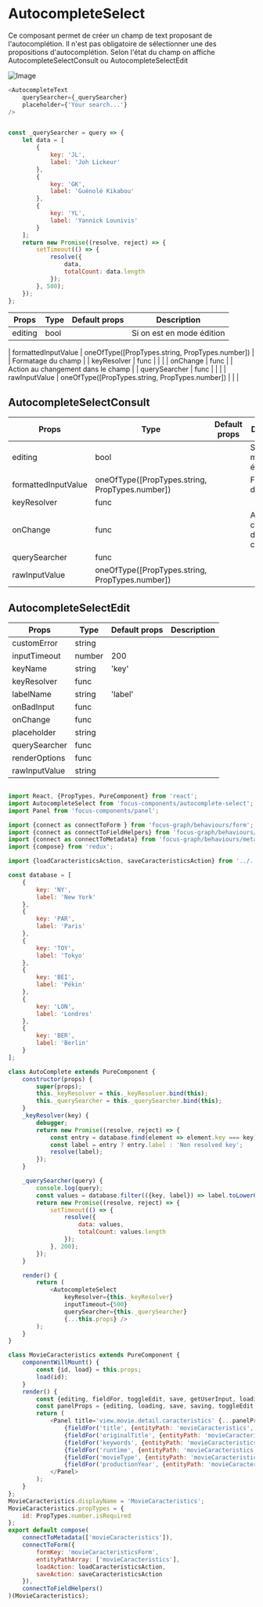# AutocompleteSelect

Ce composant permet de créer un champ de text proposant de l'autocomplétion. Il n'est pas obligatoire de sélectionner une des propositions d'autocomplétion.
Selon l'état du champ on affiche AutocompleteSelectConsult  ou AutocompleteSelectEdit

![Image](https://github.com/get-focus/focus-components/blob/develop/src/autocomplete-select/example/capture.png?raw=true)

```javascript
<AutocompleteText
    querySearcher={_querySearcher}
    placeholder={'Your search...'}
/>


const _querySearcher = query => {
    let data = [
        {
            key: 'JL',
            label: 'Joh Lickeur'
        },
        {
            key: 'GK',
            label: 'Guénolé Kikabou'
        },
        {
            key: 'YL',
            label: 'Yannick Lounivis'
        }
    ];
    return new Promise((resolve, reject) => {
        setTimeout(() => {
            resolve({
                data,
                totalCount: data.length
            });
        }, 500);
    });
};
```


| Props | Type | Default props | Description |
|---|---|---|---|
| editing | bool |  | Si on est en mode édition |

| formattedInputValue | oneOfType([PropTypes.string, PropTypes.number]) |  | Formatage du champ |
| keyResolver | func |  |  |
| onChange | func |  | Action au changement dans le champ |
| querySearcher | func |  |  |
| rawInputValue | oneOfType([PropTypes.string, PropTypes.number]) |  |  |


## AutocompleteSelectConsult

| Props | Type | Default props | Description |
|---|---|---|---|
| editing | bool |  | Si on est en mode édition |
| formattedInputValue | oneOfType([PropTypes.string, PropTypes.number]) |  | Formatage du champ |
| keyResolver | func |  |  |
| onChange | func |  | Action au changement dans le champ |
| querySearcher | func |  |  |
| rawInputValue | oneOfType([PropTypes.string, PropTypes.number]) |  |  |


## AutocompleteSelectEdit
| Props | Type | Default props | Description | 
|---|---|---|---| 
| customError | string |  |  |
| inputTimeout | number | 200 |  |
| keyName | string | 'key' |  |
| keyResolver | func |  |  |
| labelName | string | 'label' |  |
| onBadInput | func |  |  |
| onChange | func |  |  |
| placeholder | string |  |  |
| querySearcher | func |  |  |
| renderOptions | func |  |  |
| rawInputValue | string |  |  |


```javascript

import React, {PropTypes, PureComponent} from 'react';
import AutocompleteSelect from 'focus-components/autocomplete-select';
import Panel from 'focus-components/panel';

import {connect as connectToForm } from 'focus-graph/behaviours/form';
import {connect as connectToFieldHelpers} from 'focus-graph/behaviours/field';
import {connect as connectToMetadata} from 'focus-graph/behaviours/metadata';
import {compose} from 'redux';

import {loadCaracteristicsAction, saveCaracteristicsAction} from '../../../action/movie';

const database = [
    {
        key: 'NY',
        label: 'New York'
    },
    {
        key: 'PAR',
        label: 'Paris'
    },
    {
        key: 'TOY',
        label: 'Tokyo'
    },
    {
        key: 'BEI',
        label: 'Pékin'
    },
    {
        key: 'LON',
        label: 'Londres'
    },
    {
        key: 'BER',
        label: 'Berlin'
    }
];

class AutoComplete extends PureComponent {
    constructor(props) {
        super(props);
        this._keyResolver = this._keyResolver.bind(this);
        this._querySearcher = this._querySearcher.bind(this);
    }
    _keyResolver(key) {
        debugger;
        return new Promise((resolve, reject) => {
            const entry = database.find(element => element.key === key);
            const label = entry ? entry.label : 'Non resolved key';
            resolve(label);
        });
    }

    _querySearcher(query) {
        console.log(query);
        const values = database.filter(({key, label}) => label.toLowerCase().indexOf(query.toLowerCase()) !== -1);
        return new Promise((resolve, reject) => {
            setTimeout(() => {
                resolve({
                    data: values,
                    totalCount: values.length
                });
            }, 200);
        });
    }

    render() {
        return (
            <AutocompleteSelect
                keyResolver={this._keyResolver}
                inputTimeout={500}
                querySearcher={this._querySearcher}
                {...this.props} />
        );
    }
}

class MovieCaracteristics extends PureComponent {
    componentWillMount() {
        const {id, load} = this.props;
        load(id);
    }
    render() {
        const {editing, fieldFor, toggleEdit, save, getUserInput, loading, saving, selectFor, renderActions, id} = this.props;
        const panelProps = {editing, loading, save, saving, toggleEdit, getUserInput};
        return (
            <Panel title='view.movie.detail.caracteristics' {...panelProps}>
                {fieldFor('title', {entityPath: 'movieCaracteristics', metadata: { InputComponent: AutoComplete }})}
                {fieldFor('originalTitle', {entityPath: 'movieCaracteristics'})}
                {fieldFor('keywords', {entityPath: 'movieCaracteristics'})}
                {fieldFor('runtime', {entityPath: 'movieCaracteristics'})}
                {fieldFor('movieType', {entityPath: 'movieCaracteristics'})}
                {fieldFor('productionYear', {entityPath: 'movieCaracteristics'})}
            </Panel>
        );
    }
};
MovieCaracteristics.displayName = 'MovieCaracteristics';
MovieCaracteristics.propTypes = {
    id: PropTypes.number.isRequired
};
export default compose(
    connectToMetadata(['movieCaracteristics']),
    connectToForm({
        formKey: 'movieCaracteristicsForm',
        entityPathArray: ['movieCaracteristics'],
        loadAction: loadCaracteristicsAction,
        saveAction: saveCaracteristicsAction
    }),
    connectToFieldHelpers()
)(MovieCaracteristics);


```
